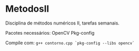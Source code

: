 # MetodosII
Disciplina de métodos numéricos II, tarefas semanais.

Pacotes necessários:
    OpenCV
    Pkg-config






Compile com:
    ```g++ contorno.cpp `pkg-config --libs opencv`
    ```

